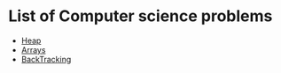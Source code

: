# List of Computer science problems
 - [Heap](https://leetcode.com/list/xlemvyvd/)
 - [Arrays](https://leetcode.com/list/xleo1moc/)
 - [BackTracking](https://leetcode.com/list/xlere2g3/)
